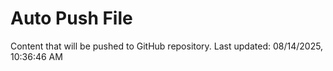 # Auto Push File

Content that will be pushed to GitHub repository.
Last updated: 08/14/2025, 10:36:46 AM
